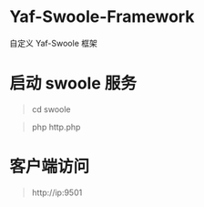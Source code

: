 # Yaf-Swoole-Framework
自定义 Yaf-Swoole 框架

# 启动 swoole 服务
> cd swoole

> php http.php

# 客户端访问
> http://ip:9501
